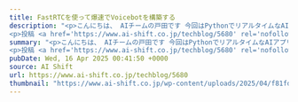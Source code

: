 ```yaml
---
title: FastRTCを使って爆速でVoicebotを構築する
description: "<p>こんにちは、 AIチームの戸田です 今回はPythonでリアルタイムなAIアプリケーションを作る際に役立つライブラリ、FastRTCを使って簡単なVoicebotを構築してみたいと思います。 FastRTC FastRT [&#8230;]</p>
<p>投稿 <a href='https://www.ai-shift.co.jp/techblog/5680' rel='nofollow'>FastRTCを使って爆速でVoicebotを構築する</a> は <a href='https://www.ai-shift.co.jp' rel='nofollow'>株式会社AI Shift</a> に最初に表示されました。</p>"
summary: "<p>こんにちは、 AIチームの戸田です 今回はPythonでリアルタイムなAIアプリケーションを作る際に役立つライブラリ、FastRTCを使って簡単なVoicebotを構築してみたいと思います。 FastRTC FastRT [&#8230;]</p>
<p>投稿 <a href='https://www.ai-shift.co.jp/techblog/5680' rel='nofollow'>FastRTCを使って爆速でVoicebotを構築する</a> は <a href='https://www.ai-shift.co.jp' rel='nofollow'>株式会社AI Shift</a> に最初に表示されました。</p>"
pubDate: Wed, 16 Apr 2025 00:41:50 +0000
source: AI Shift
url: https://www.ai-shift.co.jp/techblog/5680
thumbnail: "https://www.ai-shift.co.jp/wp-content/uploads/2025/04/f81fd2e4c52864042852c112ce927ae2.png"
---
```


